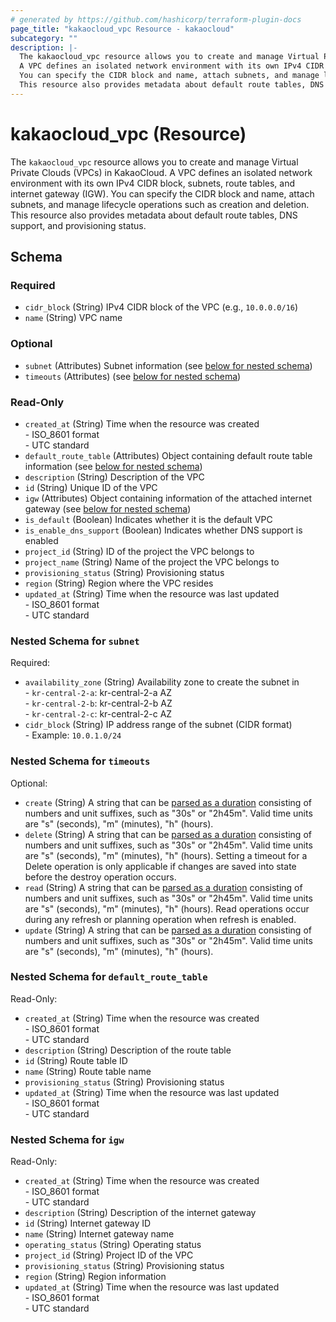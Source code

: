 ```yaml
---
# generated by https://github.com/hashicorp/terraform-plugin-docs
page_title: "kakaocloud_vpc Resource - kakaocloud"
subcategory: ""
description: |-
  The kakaocloud_vpc resource allows you to create and manage Virtual Private Clouds (VPCs) in KakaoCloud.
  A VPC defines an isolated network environment with its own IPv4 CIDR block, subnets, route tables, and internet gateway (IGW).
  You can specify the CIDR block and name, attach subnets, and manage lifecycle operations such as creation and deletion.
  This resource also provides metadata about default route tables, DNS support, and provisioning status.
---
```


# kakaocloud_vpc (Resource)

The `kakaocloud_vpc` resource allows you to create and manage Virtual Private Clouds (VPCs) in KakaoCloud.
A VPC defines an isolated network environment with its own IPv4 CIDR block, subnets, route tables, and internet gateway (IGW).
You can specify the CIDR block and name, attach subnets, and manage lifecycle operations such as creation and deletion.
This resource also provides metadata about default route tables, DNS support, and provisioning status.



<!-- schema generated by tfplugindocs -->
## Schema

### Required

- `cidr_block` (String) IPv4 CIDR block of the VPC (e.g., `10.0.0.0/16`)
- `name` (String) VPC name

### Optional

- `subnet` (Attributes) Subnet information (see [below for nested schema](#nestedatt--subnet))
- `timeouts` (Attributes) (see [below for nested schema](#nestedatt--timeouts))

### Read-Only

- `created_at` (String) Time when the resource was created<br/> - ISO_8601 format<br/> - UTC standard
- `default_route_table` (Attributes) Object containing default route table information (see [below for nested schema](#nestedatt--default_route_table))
- `description` (String) Description of the VPC
- `id` (String) Unique ID of the VPC
- `igw` (Attributes) Object containing information of the attached internet gateway (see [below for nested schema](#nestedatt--igw))
- `is_default` (Boolean) Indicates whether it is the default VPC
- `is_enable_dns_support` (Boolean) Indicates whether DNS support is enabled
- `project_id` (String) ID of the project the VPC belongs to
- `project_name` (String) Name of the project the VPC belongs to
- `provisioning_status` (String) Provisioning status
- `region` (String) Region where the VPC resides
- `updated_at` (String) Time when the resource was last updated<br/> - ISO_8601 format<br/> - UTC standard

<a id="nestedatt--subnet"></a>
### Nested Schema for `subnet`

Required:

- `availability_zone` (String) Availability zone to create the subnet in<br/> - `kr-central-2-a`: kr-central-2-a AZ<br/> - `kr-central-2-b`: kr-central-2-b AZ<br/> - `kr-central-2-c`: kr-central-2-c AZ
- `cidr_block` (String) IP address range of the subnet (CIDR format)<br/> - Example: `10.0.1.0/24`


<a id="nestedatt--timeouts"></a>
### Nested Schema for `timeouts`

Optional:

- `create` (String) A string that can be [parsed as a duration](https://pkg.go.dev/time#ParseDuration) consisting of numbers and unit suffixes, such as "30s" or "2h45m". Valid time units are "s" (seconds), "m" (minutes), "h" (hours).
- `delete` (String) A string that can be [parsed as a duration](https://pkg.go.dev/time#ParseDuration) consisting of numbers and unit suffixes, such as "30s" or "2h45m". Valid time units are "s" (seconds), "m" (minutes), "h" (hours). Setting a timeout for a Delete operation is only applicable if changes are saved into state before the destroy operation occurs.
- `read` (String) A string that can be [parsed as a duration](https://pkg.go.dev/time#ParseDuration) consisting of numbers and unit suffixes, such as "30s" or "2h45m". Valid time units are "s" (seconds), "m" (minutes), "h" (hours). Read operations occur during any refresh or planning operation when refresh is enabled.
- `update` (String) A string that can be [parsed as a duration](https://pkg.go.dev/time#ParseDuration) consisting of numbers and unit suffixes, such as "30s" or "2h45m". Valid time units are "s" (seconds), "m" (minutes), "h" (hours).


<a id="nestedatt--default_route_table"></a>
### Nested Schema for `default_route_table`

Read-Only:

- `created_at` (String) Time when the resource was created<br/> - ISO_8601 format<br/> - UTC standard
- `description` (String) Description of the route table
- `id` (String) Route table ID
- `name` (String) Route table name
- `provisioning_status` (String) Provisioning status
- `updated_at` (String) Time when the resource was last updated<br/> - ISO_8601 format<br/> - UTC standard


<a id="nestedatt--igw"></a>
### Nested Schema for `igw`

Read-Only:

- `created_at` (String) Time when the resource was created<br/> - ISO_8601 format<br/> - UTC standard
- `description` (String) Description of the internet gateway
- `id` (String) Internet gateway ID
- `name` (String) Internet gateway name
- `operating_status` (String) Operating status
- `project_id` (String) Project ID of the VPC
- `provisioning_status` (String) Provisioning status
- `region` (String) Region information
- `updated_at` (String) Time when the resource was last updated<br/> - ISO_8601 format<br/> - UTC standard
